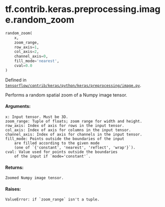 <div itemscope itemtype="http://developers.google.com/ReferenceObject">
<meta itemprop="name" content="tf.contrib.keras.preprocessing.image.random_zoom" />
</div>

# tf.contrib.keras.preprocessing.image.random_zoom

``` python
random_zoom(
    x,
    zoom_range,
    row_axis=1,
    col_axis=2,
    channel_axis=0,
    fill_mode='nearest',
    cval=0.0
)
```



Defined in [`tensorflow/contrib/keras/python/keras/preprocessing/image.py`](https://www.tensorflow.org/code/tensorflow/contrib/keras/python/keras/preprocessing/image.py).

Performs a random spatial zoom of a Numpy image tensor.

#### Arguments:

    x: Input tensor. Must be 3D.
    zoom_range: Tuple of floats; zoom range for width and height.
    row_axis: Index of axis for rows in the input tensor.
    col_axis: Index of axis for columns in the input tensor.
    channel_axis: Index of axis for channels in the input tensor.
    fill_mode: Points outside the boundaries of the input
        are filled according to the given mode
        (one of `{'constant', 'nearest', 'reflect', 'wrap'}`).
    cval: Value used for points outside the boundaries
        of the input if `mode='constant'`.


#### Returns:

    Zoomed Numpy image tensor.


#### Raises:

    ValueError: if `zoom_range` isn't a tuple.